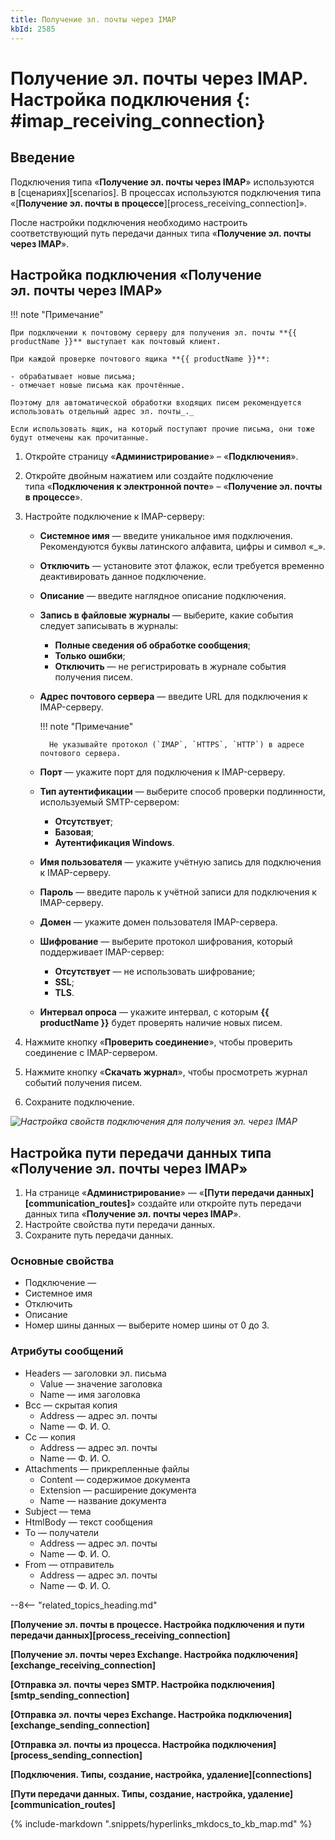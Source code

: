 ```yaml
---
title: Получение эл. почты через IMAP
kbId: 2585
---
```


# Получение эл. почты через IMAP. Настройка подключения {: #imap_receiving_connection}

## Введение

Подключения типа «**Получение эл. почты через IMAP**» используются в [сценариях][scenarios]. В процессах используются подключения типа «[**Получение эл. почты в процессе**][process_receiving_connection]».

После настройки подключения необходимо настроить соответствующий путь передачи данных типа «**Получение эл. почты через IMAP**».

## Настройка подключения «Получение эл. почты через IMAP»

!!! note "Примечание"

    При подключении к почтовому серверу для получения эл. почты **{{ productName }}** выступает как почтовый клиент.

    При каждой проверке почтового ящика **{{ productName }}**:

    - обрабатывает новые письма;
    - отмечает новые письма как прочтённые.

    Поэтому для автоматической обработки входящих писем рекомендуется использовать отдельный адрес эл. почты_._

    Если использовать ящик, на который поступают прочие письма, они тоже будут отмечены как прочитанные.

1. Откройте страницу «**Администрирование**» – «**Подключения**».
2. Откройте двойным нажатием или создайте подключение типа «**Подключения к электронной почте**» – «**Получение эл. почты в процессе**».
3. Настройте подключение к IMAP-серверу:

    - **Системное имя** — введите уникальное имя подключения. Рекомендуются буквы латинского алфавита, цифры и символ «_».
    - **Отключить** — установите этот флажок, если требуется временно деактивировать данное подключение.
    - **Описание** — введите наглядное описание подключения.
    - **Запись в файловые журналы** — выберите, какие события следует записывать в журналы:

        - **Полные сведения об обработке сообщения**;
        - **Только ошибки**;
        - **Отключить** — не регистрировать в журнале события получения писем.

    - **Адрес почтового сервера** — введите URL для подключения к IMAP-серверу.

        !!! note "Примечание"

            Не указывайте протокол (`IMAP`, `HTTPS`, `HTTP`) в адресе почтового сервера.

    - **Порт** — укажите порт для подключения к IMAP-серверу.
    - **Тип аутентификации** — выберите способ проверки подлинности, используемый SMTP-сервером:

        - **Отсутствует**;
        - **Базовая**;
        - **Аутентификация Windows**.

    - **Имя пользователя** — укажите учётную запись для подключения к IMAP-серверу.
    - **Пароль** — введите пароль к учётной записи для подключения к IMAP-серверу.
    - **Домен** — укажите домен пользователя IMAP-сервера.
    - **Шифрование** — выберите протокол шифрования, который поддерживает IMAP-сервер:

        - **Отсутствует** — не использовать шифрование;
        - **SSL**;
        - **TLS**.

    - **Интервал опроса** — укажите интервал, с которым **{{ productName }}** будет проверять наличие новых писем.

4. Нажмите кнопку «**Проверить соединение**», чтобы проверить соединение с IMAP-сервером.
5. Нажмите кнопку «**Скачать журнал**», чтобы просмотреть журнал событий получения писем.
6. Сохраните подключение.

_![Настройка свойств подключения для получения эл. через IMAP](imap_receiving_connection_properties_settings.png)_

## Настройка пути передачи данных типа «Получение эл. почты через IMAP»

1. На странице «**Администрирование**» — «**[Пути передачи данных][communication_routes]**» создайте или откройте путь передачи данных типа «**Получение эл. почты через IMAP**».
2. Настройте свойства пути передачи данных.
3. Сохраните путь передачи данных.

### Основные свойства

- Подключение —
- Системное имя
- Отключить
- Описание
- Номер шины данных — выберите номер шины от 0 до 3.

### Атрибуты сообщений

- Headers — заголовки эл. письма
    - Value — значение заголовка
    - Name — имя заголовка
- Bcc — скрытая копия
    - Address — адрес эл. почты
    - Name — Ф. И. О.
- Cc — копия
    - Address — адрес эл. почты
    - Name — Ф. И. О.
- Attachments — прикрепленные файлы
    - Content — содержимое документа
    - Extension — расширение документа
    - Name — название документа
- Subject — тема
- HtmlBody — текст сообщения
- To — получатели
    - Address — адрес эл. почты
    - Name — Ф. И. О.
- From — отправитель
    - Address — адрес эл. почты
    - Name — Ф. И. О.

--8<-- "related_topics_heading.md"

**[Получение эл. почты в процессе. Настройка подключения и пути передачи данных][process_receiving_connection]**

**[Получение эл. почты через Exchange. Настройка подключения][exchange_receiving_connection]**

**[Отправка эл. почты через SMTP. Настройка подключения][smtp_sending_connection]**

**[Отправка эл. почты через Exchange. Настройка подключения][exchange_sending_connection]**

**[Отправка эл. почты из процесса. Настройка подключения][process_sending_connection]**

**[Подключения. Типы, создание, настройка, удаление][connections]**

**[Пути передачи данных. Типы, создание, настройка, удаление][communication_routes]**

{%
include-markdown ".snippets/hyperlinks_mkdocs_to_kb_map.md"
%}
